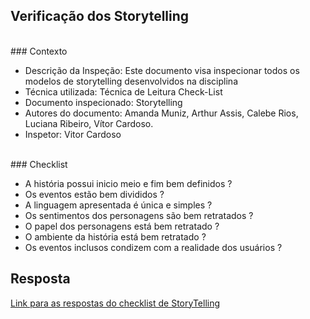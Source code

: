 ## **Verificação dos Storytelling**

<br />
### Contexto


- Descrição da Inspeção: Este documento visa inspecionar todos os modelos de storytelling desenvolvidos na disciplina
- Técnica utilizada: Técnica de Leitura Check-List
- Documento inspecionado: Storytelling
- Autores do documento: Amanda Muniz, Arthur Assis, Calebe Rios, Luciana Ribeiro, Vítor Cardoso.
- Inspetor: Vitor Cardoso

<br />
### Checklist

- A história possui inicio meio e fim bem definidos ?
- Os eventos estão bem divididos ?
- A linguagem apresentada é única e simples ?
- Os sentimentos dos personagens são bem retratados ?
- O papel dos personagens está bem retratado ?
- O ambiente da história está bem retratado ?
- Os eventos inclusos condizem com a realidade dos usuários ?

## Resposta

[Link para as respostas do checklist de StoryTelling](https://docs.google.com/spreadsheets/d/1nypEqkWrAlC6YHF3C57gqVFiNLiv4mn6rU1MtqQMUew/edit?usp=sharing)
